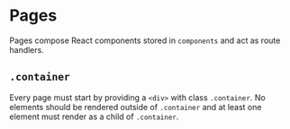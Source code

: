 # Pages
Pages compose React components stored in `components` and act as route handlers.

## `.container`
Every page must start by providing a `<div>` with class `.container`. No elements should be rendered outside of `.container` and at least one element must render as a child of `.container`.
